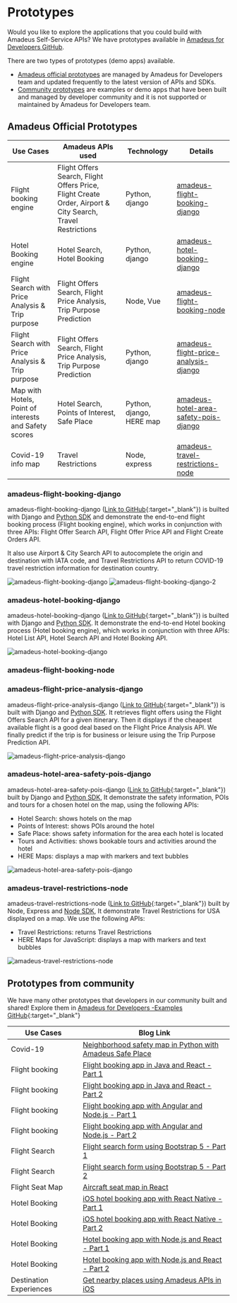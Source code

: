 # Prototypes 

Would you like to explore the applications that you could build with Amadeus Self-Service APIs?
We have prototypes available in [Amadeus for Developers GitHub](https://github.com/amadeus4dev).

There are two types of prototypes (demo apps) available. 

* [Amadeus official prototypes](#amadeus-official-prototypes-or-demo-apps) are managed by Amadeus for Developers team and updated frequently to the latest version of APIs and SDKs. 
* [Community prototypes](#prototypes-from-community) are examples or demo apps that have been built and managed by developer community and it is not supported or maintained by Amadeus for Developers team. 


## Amadeus Official Prototypes

| Use Cases                                             | Amadeus APIs used                                                                                           | Technology               | Details                                                                         |
|-------------------------------------------------------|-------------------------------------------------------------------------------------------------------------|--------------------------|---------------------------------------------------------------------------------|
| Flight booking engine                                 | Flight Offers Search, Flight Offers Price, Flight Create Order, Airport & City Search, Travel Restrictions  | Python, django           | [amadeus-flight-booking-django](#amadeus-flight-booking-django)                 |
| Hotel Booking engine                                  | Hotel Search, Hotel Booking                                                                                 | Python, django           | [amadeus-hotel-booking-django](#amadeus-hotel-booking-django)                   |
| Flight Search with Price Analysis & Trip purpose      | Flight Offers Search, Flight Price Analysis, Trip Purpose Prediction                                        | Node, Vue                | [amadeus-flight-booking-node](#amadeus-flight-booking-node)                   |
| Flight Search with Price Analysis & Trip purpose      | Flight Offers Search, Flight Price Analysis, Trip Purpose Prediction                                        | Python, django           | [amadeus-flight-price-analysis-django](#amadeus-flight-price-analysis-django)   |
| Map with Hotels, Point of interests and Safety scores | Hotel Search, Points of Interest, Safe Place                                                                | Python, django, HERE map | [amadeus-hotel-area-safety-pois-django](#amadeus-hotel-area-safety-pois-django) |
| Covid-19 info map                                     | Travel Restrictions                                                                                         | Node, express            | [amadeus-travel-restrictions-node](#amadeus-travel-restrictions-node)           |


### amadeus-flight-booking-django
amadeus-flight-booking-django ([Link to GitHub](https://github.com/amadeus4dev/amadeus-flight-booking-django){:target="\_blank"}) is builted with Django and [Python SDK](../programming/python.md) and demonstrate the end-to-end flight booking process (Flight booking engine), which works in conjunction with three APIs: Flight Offer Search API, Flight Offer Price API and Flight Create Orders API. 

It also use Airport & City Search API to autocomplete the origin and destination with IATA code, and Travel Restrictions API to return COVID-19 travel restriction information for destination country. 

![amadeus-flight-booking-django](../images/amadeus-flight-booking-django.png)
![amadeus-flight-booking-django-2](../images/amadeus-flight-booking-django-2.png)

### amadeus-hotel-booking-django
amadeus-hotel-booking-django ([Link to GitHub](https://github.com/amadeus4dev/amadeus-hotel-booking-django){:target="\_blank"}) is builted with Django and [Python SDK](../programming/python.md). It demonstrate the end-to-end Hotel booking process (Hotel booking engine), which works in conjunction with three APIs: Hotel List API, Hotel Search API and Hotel Booking API. 

![amadeus-hotel-booking-django](../images/amadeus-hotel-booking-django.png)

### amadeus-flight-booking-node 


### amadeus-flight-price-analysis-django
amadeus-flight-price-analysis-django ([Link to GitHub](https://github.com/amadeus4dev/amadeus-flight-price-analysis-django){:target="\_blank"}) is built with Django and [Python SDK](../programming/python.md). It retrieves flight offers using the Flight Offers Search API for a given itinerary. Then it displays if the cheapest available flight is a good deal based on the Flight Price Analysis API. We finally predict if the trip is for business or leisure using the Trip Purpose Prediction API.

![amadeus-flight-price-analysis-django](../images/amadeus-flight-price-analysis-django.png)

### amadeus-hotel-area-safety-pois-django

amadeus-hotel-area-safety-pois-django ([Link to GitHub](https://github.com/amadeus4dev/amadeus-hotel-area-safety-pois-django){:target="\_blank"}) built by Django and [Python SDK](../programming/python.md), It demonstrate the safety information, POIs and tours for a chosen hotel on the map, using the following APIs:

* Hotel Search: shows hotels on the map
* Points of Interest: shows POIs around the hotel
* Safe Place: shows safety information for the area each hotel is located
* Tours and Activities: shows bookable tours and activities around the hotel
* HERE Maps: displays a map with markers and text bubbles

![amadeus-hotel-area-safety-pois-django](../images/amadeus-hotel-area-safety-pois-django.png)

### amadeus-travel-restrictions-node

amadeus-travel-restrictions-node ([Link to GitHub](https://github.com/amadeus4dev/amadeus-travel-restrictions-node){:target="\_blank"}) built by Node, Express and [Node SDK](../programming/node.md), It demonstrate Travel Restrictions for USA displayed on a map. We use the following APIs:

* Travel Restrictions: returns Travel Restrictions
* HERE Maps for JavaScript: displays a map with markers and text bubbles

![amadeus-travel-restrictions-node](../images/amadeus-travel-restrictions-node.png)

## Prototypes from community

We have many other prototypes that developers in our community built and shared! Explore them in [Amadeus for Developers -Examples GitHub](https://github.com/amadeus4dev-examples){:target="\_blank"} 


| Use Cases                  | Blog Link                                                                                                                                                                                                                                                  |
| -------------------------- | ------------------------------------------------------------------------------------------------------------------------------------------------------------------------------------------------------------------------------------------------------------ |
| Covid-19                   | [Neighborhood safety map in Python with Amadeus Safe Place](https://developers.amadeus.com/blog/neighborhood-safety-map-python)                                                                                                                     |
| Flight booking             | [Flight booking app in Java and React - Part 1](https://developers.amadeus.com/blog/flight-booking-application-java-spring-react-1) |
| Flight booking             | [Flight booking app in Java and React - Part 2](https://developers.amadeus.com/blog/flight-booking-application-java-spring-react-2) |
| Flight booking             | [Flight booking app with Angular and Node.js - Part 1](https://developers.amadeus.com/blog/flight-booking-app-angular-1)                                                                                                                         |
| Flight booking             | [Flight booking app with Angular and Node.js - Part 2](https://developers.amadeus.com/blog/flight-booking-app-angular-2)                                                                                                                         |
| Flight Search              | [Flight search form using Bootstrap 5 - Part 1](https://developers.amadeus.com/blog/bootstrap-flight-search-form-part-1)                                                                                                           |
| Flight Search              | [Flight search form using Bootstrap 5 - Part 2](https://developers.amadeus.com/blog/bootstrap-flight-search-form-part-2)                                                                                                           |
| Flight Seat Map            | [Aircraft seat map in React](https://developers.amadeus.com/blog/react-seat-map)                                                                                                                                                     |
| Hotel Booking              | [iOS hotel booking app with React Native - Part 1](https://developers.amadeus.com/blog/react-native-hotel-booking-app)                                                                                                                     |
| Hotel Booking              | [iOS hotel booking app with React Native - Part 2](https://developers.amadeus.com/blog/react-native-hotel-booking-app-part2)                                                  |
| Hotel Booking           | [Hotel booking app with Node.js and React - Part 1](https://developers.amadeus.com/blog/react-hotel-booking-app-part1)                                                                                                                       |
| Hotel Booking              | [Hotel booking app with Node.js and React - Part 2](https://developers.amadeus.com/blog/react-hotel-booking-app-part2)                                                                                                                       |
| Destination Experiences    | [Get nearby places using Amadeus APIs in iOS](https://developers.amadeus.com/blog/getting-nearby-places-ios-amadeus-api)                                                                                                       |


